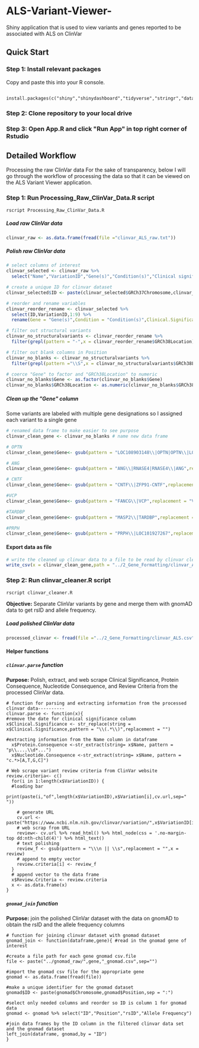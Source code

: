 # ALS-Variant-Viewer-
Shiny application that is used to view variants and genes reported to be associated with ALS on ClinVar
## Quick Start
### Step 1: Install relevant packages 
Copy and paste this into your R console.
```

install.packages(c("shiny","shinydashboard","tidyverse","stringr","data.table","DT","RColorBrewer","plotly"))

```
### Step 2: Clone repository to your local drive 

### Step 3: Open App.R and click "Run App" in top right corner of Rstudio



## Detailed Workflow 
Processing the raw ClinVar data
For the sake of transparency, below I will go through the workflow of processing the data so that it can be viewed on the ALS Variant Viewer application.

### Step 1: Run Processing_Raw_ClinVar_Data.R script
`rscript Processing_Raw_ClinVar_Data.R`
##### Load raw ClinVar data
```R
clinvar_raw <- as.data.frame(fread(file ="clinvar_ALS_raw.txt"))
```
##### Polish raw ClinVar data
```R
# select columns of interest
clinvar_selected <- clinvar_raw %>% 
  select("Name","VariationID","Gene(s)","Condition(s)","Clinical significance (Last reviewed)","GRCh37Chromosome","GRCh37Location","GRCh38Chromosome","GRCh38Location") 

# create a unique ID for clinvar dataset
clinvar_selected$ID <- paste(clinvar_selected$GRCh37Chromosome,clinvar_selected$GRCh37Location,sep=":")

# reorder and rename variables
clinvar_reorder_rename <- clinvar_selected %>% 
  select(ID,VariationID,1:9) %>% 
  rename(Gene = "Gene(s)",Condition = "Condition(s)",Clinical.Significance="Clinical significance (Last reviewed)")

# filter out structural variants
clinvar_no_structuralvariants <- clinvar_reorder_rename %>% 
  filter(grepl(pattern = "-",x = clinvar_reorder_rename$GRCh38Location) != TRUE)

# filter out blank columns in Position
clinvar_no_blanks <- clinvar_no_structuralvariants %>% 
  filter(grepl(pattern ="\\S",x = clinvar_no_structuralvariants$GRCh38Location) == TRUE)

# coerce "Gene" to factor and "GRCh38Location" to numeric
clinvar_no_blanks$Gene <- as.factor(clinvar_no_blanks$Gene)
clinvar_no_blanks$GRCh38Location <- as.numeric(clinvar_no_blanks$GRCh38Location)
```
##### Clean up the "Gene" column
Some variants are labeled with multiple gene designations so I assigned each variant to a single gene
```R
# renamed data frame to make easier to see purpose
clinvar_clean_gene <- clinvar_no_blanks # name new data frame

# OPTN
clinvar_clean_gene$Gene<- gsub(pattern = "LOC108903148\\|OPTN|OPTN\\|LOC108903148",replacement = "OPTN",x=clinvar_clean_gene$Gene)

# ANG
clinvar_clean_gene$Gene<- gsub(pattern = "ANG\\|RNASE4|RNASE4\\|ANG",replacement = "ANG",x=clinvar_clean_gene$Gene)

# CNTF
clinvar_clean_gene$Gene<- gsub(pattern = "CNTF\\|ZFP91-CNTF",replacement = "CNTF",x=clinvar_clean_gene$Gene)

#VCP
clinvar_clean_gene$Gene<- gsub(pattern = "FANCG\\|VCP",replacement = "VCP",x=clinvar_clean_gene$Gene)

#TARDBP
clinvar_clean_gene$Gene<- gsub(pattern = "MASP2\\|TARDBP",replacement = "TARDBP",x=clinvar_clean_gene$Gene)

#PRPH
clinvar_clean_gene$Gene<- gsub(pattern = "PRPH\\|LOC101927267",replacement = "PRPH",x=clinvar_clean_gene$Gene)
```
#### Export data as  file
```R
# write the cleaned up clinvar data to a file to be read by clinvar cleaner
write_csv(x = clinvar_clean_gene,path = "../2_Gene_Formatting/clinvar_ALS.csv")
```
### Step 2: Run clinvar_cleaner.R script
`rscript clinvar_cleaner.R`

**Objective:** Separate ClinVar variants by gene and merge them with gnomAD data to get rsID and allele frequency.

##### Load polished ClinVar data 
```R
processed_clinvar <- fread(file ="../2_Gene_Formatting/clinvar_ALS.csv")
```
#### Helper functions
##### `clinvar.parse` function

**Purpose:** Polish, extract, and web scrape Clinical Significance, Protein Consequence, Nucleotide Consequence, and Review Criteria from the processed ClinVar data.

```
# function for parsing and extracting information from the processed clinvar data----------
clinvar.parse <- function(x){
#remove the date for clinical significance column
x$Clinical.Significance <- str_replace(string = x$Clinical.Significance,pattern = "\\(.*\\)",replacement = "")
  
#extracting information from the Name column in dataframe
  x$Protein.Consequence <-str_extract(string= x$Name, pattern = "p\\....\\d*...")
  x$Nucleotide.Consequence <-str_extract(string= x$Name, pattern = "c.*>[A,T,G,C]")

# Web scrape variant review criteria from ClinVar website
review.criteria<- c()
  for(i in 1:length(x$VariationID)) {
  #loading bar
    print(paste(i,"of",length(x$VariationID),x$Variation[i],cv.url,sep=" "))
    
    # generate URL
    cv.url <- paste("https://www.ncbi.nlm.nih.gov/clinvar/variation/",x$VariationID[i],"/",sep="")
    # web scrap from URL
    review<- cv.url %>% read_html() %>% html_node(css = '.no-margin-top dd:nth-child(4)') %>% html_text()
    # text polishing
    review_f <- gsub(pattern = "\\\n || \\s",replacement = "",x = review)
    # append to empty vector
    review.criteria[i] <- review_f
  }
  # append vector to the data frame
  x$Review.Criteria <- review.criteria
  x <- as.data.frame(x)
}
```
##### `gnomad_join` function

**Purpose:** join the polished ClinVar dataset with the data on gnomAD to obtain the rsID and the allele frequency columns
```
# function for joining clinvar dataset with gnomad dataset
gnomad_join <- function(dataframe,gene){ #read in the gnomad gene of interest

#create a file path for each gene gnomad csv.file
file <- paste("../gnomad_raw/",gene,"_gnomad.csv",sep="")

#import the gnomad csv file for the appropriate gene
gnomad <- as.data.frame(fread(file))

#make a unique identifier for the gnomad dataset
gnomad$ID <- paste(gnomad$Chromosome,gnomad$Position,sep = ":")

#select only needed columns and reorder so ID is column 1 for gnomad data
gnomad <- gnomad %>% select("ID","Position","rsID","Allele Frequency")

#join data frames by the ID column in the filtered clinvar data set and the gnomad dataset
left_join(dataframe, gnomad,by = "ID")
}
```




